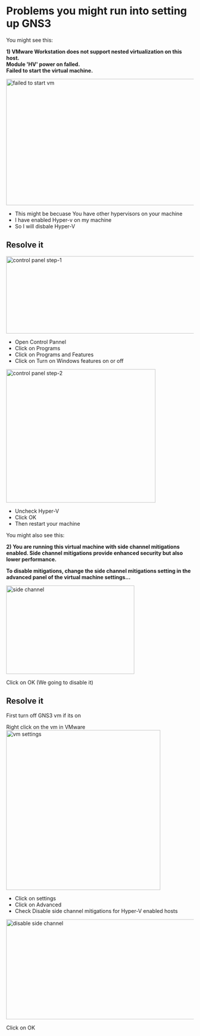 # Problems you might run into setting up GNS3

You might see this: <br/> 

**1) VMware Workstation does not support nested virtualization on this host.**    <br/>
**Module 'HV' power on falled.**    <br/>
**Failed to start the virtual machine.**    <br/>


<img width="628" height="340" alt="failed to start vm" src="https://github.com/user-attachments/assets/35fd8064-e99f-4045-af69-90fe21f86fc1" />

- This might be becuase You have other hypervisors on your machine
- I have enabled Hyper-v on my machine
- So I will disbale Hyper-V


## Resolve it

<img width="704" height="208" alt="control panel step-1" src="https://github.com/user-attachments/assets/84918f29-31ec-4322-81cf-908c66814c20" />

- Open Control Pannel
- Click on Programs
- Click on Programs and Features
- Click on Turn on Windows features on or off

<img width="401" height="359" alt="control panel step-2" src="https://github.com/user-attachments/assets/44cc0bbb-6abb-4091-84ca-db906b2c0633" />


- Uncheck Hyper-V
- Click OK
- Then restart your machine


You might also see this: <br/> 

**2) You are running this virtual machine with side channel
mitigations enabled. Side channel mitigations provide
enhanced security but also lower performance.**

**To disable mitigations, change the side channel
mitigations setting in the advanced panel of the
virtual machine settings...**

<img width="344" height="238" alt="side channel" src="https://github.com/user-attachments/assets/d4a91537-379e-4e31-9479-29895281f229" />

Click on OK (We going to disable it)

## Resolve it

First turn off GNS3 vm if its on

Right click on the vm in VMware <br/>
<img width="414" height="430" alt="vm settings" src="https://github.com/user-attachments/assets/2694221f-cd15-43ed-846c-6ff0e05dcf06" />


- Click on settings
- Click on Advanced
- Check Disable side channel mitigations for Hyper-V enabled hosts

<img width="616" height="269" alt="disable side channel" src="https://github.com/user-attachments/assets/38a715a3-eeb0-4864-b056-cd9ced5c2f71" />

Click on OK

